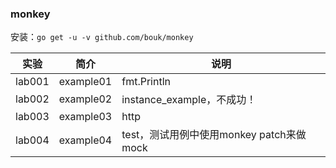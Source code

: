 ### monkey

安装：`go get -u -v github.com/bouk/monkey`

|实验|简介|说明|
|---|---|---|
|lab001|example01|fmt.Println|
|lab002|example02|instance_example，不成功！|
|lab003|example03|http|
|lab004|example04|test，测试用例中使用monkey patch来做mock|